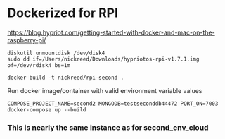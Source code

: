 

# Dockerized for RPI 


https://blog.hypriot.com/getting-started-with-docker-and-mac-on-the-raspberry-pi/ 
```
diskutil unmountdisk /dev/disk4
sudo dd if=/Users/nickreed/Downloads/hypriotos-rpi-v1.7.1.img of=/dev/rdisk4 bs=1m
```

	

```
docker build -t nickreed/rpi-second .
```


Run docker image/container with valid environment variable values 

	COMPOSE_PROJECT_NAME=second2 MONGODB=testseconddb44472 PORT_ON=7003 docker-compose up --build



### This is nearly the same instance as for second_env_cloud 

